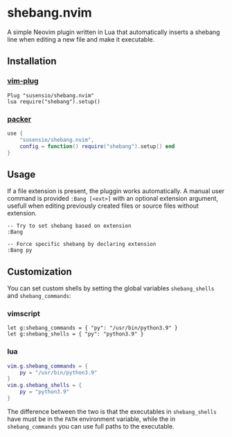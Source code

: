# shebang.nvim

A simple Neovim plugin written in Lua that automatically inserts a shebang line
when editing a new file and make it executable.

## Installation

### [vim-plug](https://github.com/junegunn/vim-plug)
```vim
Plug "susensio/shebang.nvim"
lua require("shebang").setup()
```

### [packer](https://github.com/wbthomason/packer.nvim)
```lua
use {
    "susensio/shebang.nvim",
    config = function() require("shebang").setup() end
}
```


## Usage

If a file extension is present, the pluggin works automatically. A manual user command is provided `:Bang [<ext>]` with an optional extension argument, usefull when editing previously created files or source files without extension.
```
-- Try to set shebang based on extension
:Bang

-- Force specific shebang by declaring extension
:Bang py
```


## Customization

You can set custom shells by setting the global variables `shebang_shells` and
`shebang_commands`:

### vimscript
```VimL
let g:shebang_commands = { "py": "/usr/bin/python3.9" }
let g:shebang_shells = { "py": "python3.9" }
```

### lua
```lua
vim.g.shebang_commands = {
    py = "/usr/bin/python3.9"
}
vim.g.shebang_shells = {
    py = "python3.9"
}
```

The difference between the two is that the executables in `shebang_shells` have
must be in the `PATH` environment variable, while the in `shebang_commands` you
can use full paths to the executable.
